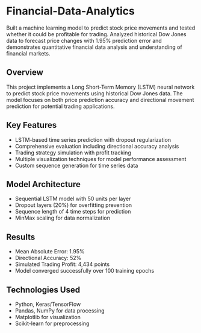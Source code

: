 # Financial-Data-Analytics
Built a machine learning model to predict stock price movements and tested whether it could be profitable for trading. Analyzed historical Dow Jones data to forecast price changes with 1.95% prediction error and demonstrates quantitative financial data analysis and understanding of financial markets.

## Overview
This project implements a Long Short-Term Memory (LSTM) neural network to predict stock price movements using historical Dow Jones data. The model focuses on both price prediction accuracy and directional movement prediction for potential trading applications.

## Key Features
- LSTM-based time series prediction with dropout regularization
- Comprehensive evaluation including directional accuracy analysis
- Trading strategy simulation with profit tracking
- Multiple visualization techniques for model performance assessment
- Custom sequence generation for time series data

## Model Architecture
- Sequential LSTM model with 50 units per layer
- Dropout layers (20%) for overfitting prevention
- Sequence length of 4 time steps for prediction
- MinMax scaling for data normalization

## Results
- Mean Absolute Error: 1.95%
- Directional Accuracy: 52%
- Simulated Trading Profit: 4,434 points
- Model converged successfully over 100 training epochs

## Technologies Used
- Python, Keras/TensorFlow
- Pandas, NumPy for data processing
- Matplotlib for visualization
- Scikit-learn for preprocessing
